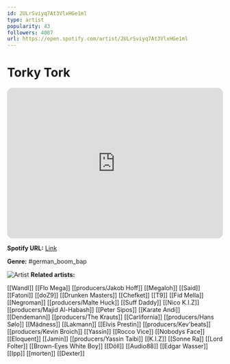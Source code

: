 ```yaml
---
id: 2ULrSviyq7At3VlxHGe1ml
type: artist
popularity: 43
followers: 4087
url: https://open.spotify.com/artist/2ULrSviyq7At3VlxHGe1ml
---
```

# Torky Tork

<iframe style="border-radius:12px" src="https://open.spotify.com/embed/artist/2ULrSviyq7At3VlxHGe1ml" width="100%" height="352" frameBorder="0" allowfullscreen="" allow="autoplay; clipboard-write; encrypted-media; fullscreen; picture-in-picture" loading="lazy"></iframe>

**Spotify URL:** [Link](https://open.spotify.com/artist/2ULrSviyq7At3VlxHGe1ml)

**Genre:**  #german_boom_bap

![Artist](https://i.scdn.co/image/ab6761610000e5eb7c3ba2a2098841dd8671ce88)
**Related artists:**

[[Wandl]]
[[Flo Mega]]
[[producers/Jakob Hoff]]
[[Megaloh]]
[[Said]]
[[Fatoni]]
[[doZ9]]
[[Drunken Masters]]
[[Chefket]]
[[T9]]
[[Fid Mella]]
[[Negroman]]
[[producers/Malte Huck]]
[[Suff Daddy]]
[[Nico K.I.Z]]
[[producers/Majid Al-Habash]]
[[Peter Sipos]]
[[Karate Andi]]
[[Dendemann]]
[[producers/The Krauts]]
[[Carlifornia]]
[[producers/Hans Sølo]]
[[Mädness]]
[[Lakmann]]
[[Elvis Prestin]]
[[producers/Kev'beats]]
[[producers/Kevin Broich]]
[[Yassin]]
[[Rocco Vice]]
[[Nobodys Face]]
[[Eloquent]]
[[Jamin]]
[[producers/Yassin Taibi]]
[[K.I.Z]]
[[Sonne Ra]]
[[Lord Folter]]
[[Brown-Eyes White Boy]]
[[Döll]]
[[Audio88]]
[[Edgar Wasser]]
[[Ipp]]
[[morten]]
[[Dexter]]
